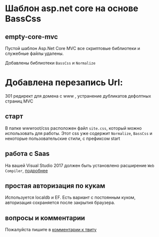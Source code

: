 # Шаблон asp.net core на основе BassCss

## empty-core-mvc
Пустой шаблон Asp.Net Core MVC все скриптовые библиотеки и служебные файлы удалены.

Добавлены библиотеки `BassCss` и `Normalize`

# Добавлена перезапись Url: 
301 редирект для домена с www , устранение дубликатов дефолтных страниц MVC

## старт
В папке  wwwroot/css расположен файл `site.css`, который можно использовать для работы. Этот css уже содержит `Normalize`, `BassCss` и некоторые пользовательские стили, с префиксом start

## работа с Saas
На вашей Visual Studio 2017 должен быть установлено расширение `Web Compiler`, [подробнее](https://twitter.com/creativcode/status/860030367289544705)

## простая авторизация по кукам
Используется localdb и EF. Есть вариант с постоянным куком, авторизация сохраняется после закрытия браузера.

## вопросы и комментарии
Пожалуйста пишите в [комментарии к твиту](https://twitter.com/creativcode/status/862233753636261888)
